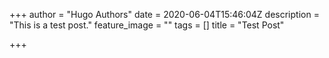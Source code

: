 +++
author = "Hugo Authors"
date = 2020-06-04T15:46:04Z
description = "This is a test post."
feature_image = ""
tags = []
title = "Test Post"

+++
